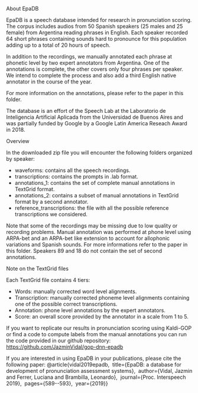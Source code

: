 About EpaDB

EpaDB is a speech database intended for research in pronunciation scoring. The corpus includes audios from 50 Spanish speakers (25 males and 25 female) from Argentina reading phrases in English. Each speaker recorded 64 short phrases containing sounds hard to pronounce for this population adding up to a total of 20 hours of speech.

In addition to the recordings, we manually annotated each phrase at phonetic level by two expert annotators from Argentina. One of the annotations is complete, the other covers only four phrases per speaker. We intend to complete the process and also add a third English native annotator in the course of the year.

For more information on the annotations, please refer to the paper in this folder.

The database is an effort of the Speech Lab at the Laboratorio de Inteligencia Artificial Aplicada from the Universidad de Buenos Aires and was partially funded by Google by a Google Latin America Reseach Award in 2018.


Overview

In the downloaded zip file you will encounter the following folders organized by speaker:

- waveforms: contains all the speech recordings.
- transcriptions: contains the prompts in .lab format.
- annotations_1: contains the set of complete manual annotations in TextGrid format.
- annotations_2: contains a subset of manual annotations in TextGrid format by a second annotator.
- reference_transcriptions: the file with all the possible reference transcriptions we considered.


Note that some of the recordings may be missing due to low quality or recording problems.
Manual annotation was performed at phone level using ARPA-bet and an ARPA-bet like extension to account for allophonic variations and Spanish sounds. For more informations refer to the paper in this folder.
Speakers 89 and 18 do not contain the set of second annotations.

Note on the TextGrid files

Each TextGrid file contains 4 tiers:

- Words: manually corrected word level alignments.
- Transcription: manually corrected phoneme level alignments containing one of the possible correct transcriptions.
- Annotation: phone level annotations by the expert annotators.
- Score: an overall score provided by the annotator in a scale from 1 to 5.


If you want to replicate our results in pronunciation scoring using Kaldi-GOP or find a code to compute labels from the manual annotations you can run the code provided in our github repository: https://github.com/JazminVidal/gop-dnn-epadb


If you are interested in using EpaDB in your publications, please cite the following paper:
@article{vidal2019epadb,  title={EpaDB: a database for development of pronunciation assessment systems},  author={Vidal, Jazmin and Ferrer, Luciana and Brambilla, Leonardo},  journal={Proc. Interspeech 2019},  pages={589--593},  year={2019}}
